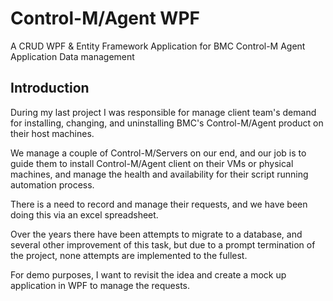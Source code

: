 # Control-M/Agent WPF
A CRUD WPF &amp; Entity Framework Application for BMC Control-M Agent Application Data management

## Introduction

During my last project I was responsible for manage client team's demand for installing, changing, and uninstalling BMC's Control-M/Agent product on their host machines.

We manage a couple of Control-M/Servers on our end, and our job is to guide them to install Control-M/Agent client on their VMs or physical machines, and manage the health and availability for their script running automation process.

There is a need to record and manage their requests, and we have been doing this via an excel spreadsheet.

Over the years there have been attempts to migrate to a database, and several other improvement of this task, but due to a prompt termination of the project, none attempts are implemented to the fullest.

For demo purposes, I want to revisit the idea and create a mock up application in WPF to manage the requests.